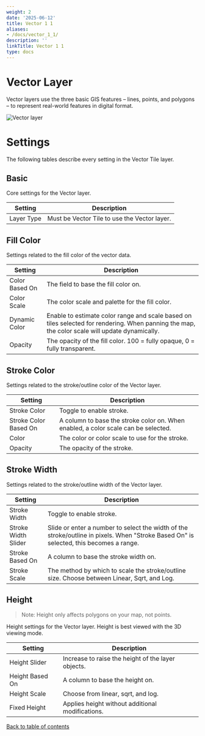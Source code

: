```yaml
---
weight: 2
date: '2025-06-12'
title: Vector 1 1
aliases:
- /docs/vector_1_1/
description: ''
linkTitle: Vector 1 1
type: docs
---
```


# Vector Layer

Vector layers use the three basic GIS features – lines, points, and polygons – to represent real-world features in digital format.

![Vector layer](https://4sq-studio-public.s3.us-west-2.amazonaws.com/statics/keplergl/images/kepler-vector.gif 'Vector layer')

# Settings

The following tables describe every setting in the Vector Tile layer.

## Basic

Core settings for the Vector layer.

| Setting    | Description                                  |
| ---------- | -------------------------------------------- |
| Layer Type | Must be Vector Tile to use the Vector layer. |

## Fill Color

Settings related to the fill color of the vector data.

| Setting        | Description                                                                                                                                    |
| -------------- | ---------------------------------------------------------------------------------------------------------------------------------------------- |
| Color Based On | The field to base the fill color on.                                                                                                           |
| Color Scale    | The color scale and palette for the fill color.                                                                                                |
| Dynamic Color  | Enable to estimate color range and scale based on tiles selected for rendering. When panning the map, the color scale will update dynamically. |
| Opacity        | The opacity of the fill color. 100 = fully opaque, 0 = fully transparent.                                                                      |

## Stroke Color

Settings related to the stroke/outline color of the Vector layer.

| Setting               | Description                                                                        |
| --------------------- | ---------------------------------------------------------------------------------- |
| Stroke Color          | Toggle to enable stroke.                                                           |
| Stroke Color Based On | A column to base the stroke color on. When enabled, a color scale can be selected. |
| Color                 | The color or color scale to use for the stroke.                                    |
| Opacity               | The opacity of the stroke.                                                         |

## Stroke Width

Settings related to the stroke/outline width of the Vector layer.

| Setting             | Description                                                                                                                            |
| ------------------- | -------------------------------------------------------------------------------------------------------------------------------------- |
| Stroke Width        | Toggle to enable stroke.                                                                                                               |
| Stroke Width Slider | Slide or enter a number to select the width of the stroke/outline in pixels. When "Stroke Based On" is selected, this becomes a range. |
| Stroke Based On     | A column to base the stroke width on.                                                                                                  |
| Stroke Scale        | The method by which to scale the stroke/outline size. Choose between Linear, Sqrt, and Log.                                            |

## Height

> Note: Height only affects polygons on your map, not points.

Height settings for the Vector layer. Height is best viewed with the 3D viewing mode.

| Setting         | Description                                        |
| --------------- | -------------------------------------------------- |
| Height Slider   | Increase to raise the height of the layer objects. |
| Height Based On | A column to base the height on.                    |
| Height Scale    | Choose from linear, sqrt, and log.                 |
| Fixed Height    | Applies height without additional modifications.   |

[Back to table of contents](../README.md)
